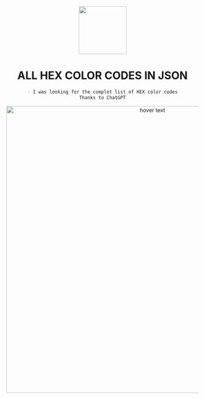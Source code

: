 <div dir="auto" align="center">
<animated-image data-catalyst="" style="vertical-align: middle;"><a target="_blank" rel="noopener noreferrer nofollow" href="https://www.youtube.com/channel/UCC2rXdTt75WLHugcUPqgQzA" data-target="animated-image.originalLink"><img src="https://raw.githubusercontent.com/TheKingOfCampers/All-Games-List/main/TheKing-Fire22.gif" style="max-width: 100%; display: inline-block;" data-target="animated-image.originalImage" height="125" align="middle"></a>

<h1 align="center">ALL HEX COLOR CODES IN JSON</h1>

```md
- I was looking for the complet list of HEX color codes
Thanks to ChatGPT
```


<p align="center">
  <img src="https://raw.githubusercontent.com/TheKingOfCampers/All-Games-List/main/ColorList.png" width="750" title="hover text">
</p>
